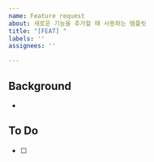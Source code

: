 ```yaml
---
name: Feature request
about: 새로운 기능을 추가할 때 사용하는 템플릿
title: "[FEAT] "
labels: ''
assignees: ''

---
```

## Background
-

## To Do
- [ ]
